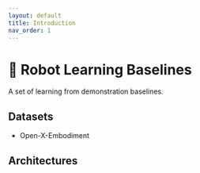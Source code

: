 ```yaml
---
layout: default
title: Introduction
nav_order: 1
---
```


# 🤖 Robot Learning Baselines

A set of learning from demonstration baselines.

## Datasets

* Open-X-Embodiment

## Architectures


